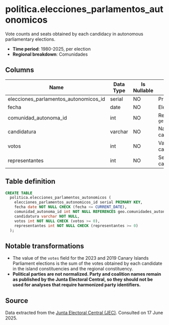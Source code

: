 # politica.elecciones_parlamentos_autonomicos

Vote counts and seats obtained by each candidacy in autonomous parliamentary elections.

- **Time period**: 1980-2025, per election
- **Regional breakdown**: Comunidades

## Columns

| Name | Data Type | Is Nullable | Description |
| --- | --- | --- | --- |
| elecciones_parlamentos_autonomicos_id | serial | NO | Primary key |
| fecha | date | NO | Election date |
| comunidad_autonoma_id | int | NO | References `geo.comunidades_autonomas` |
| candidatura | varchar | NO | Name of the electoral candidacy |
| votos | int | NO | Valid votes received by the candidacy |
| representantes | int | NO | Seats obtained by the candidacy |

## Table definition

```sql
CREATE TABLE
  politica.elecciones_parlamentos_autonomicos (
    elecciones_parlamentos_autonomicos_id serial PRIMARY KEY,
    fecha date NOT NULL CHECK (fecha <= CURRENT_DATE),
    comunidad_autonoma_id int NOT NULL REFERENCES geo.comunidades_autonomas (comunidad_autonoma_id),
    candidatura varchar NOT NULL,
    votos int NOT NULL CHECK (votos >= 0),
    representantes int NOT NULL CHECK (representantes >= 0)
  );
```

## Notable transformations

- The value of the `votes` field for the 2023 and 2019 Canary Islands Parliament elections is the sum of the votes obtained by each candidate in the island constituencies and the regional constituency.
- **Political parties are not normalized. Party and coalition names remain as published by the Junta Electoral Central, so they should not be used for analyses that require harmonized party identifiers.**

## Source

Data extracted from the <a href="https://www.juntaelectoralcentral.es/cs/jec/elecciones/autonomicas" target="_blank">Junta Electoral Central (JEC)</a>.
Consulted on 17 June 2025.
